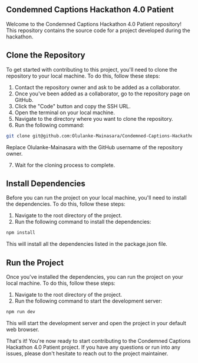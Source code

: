 ## Condemned Captions Hackathon 4.0 Patient

Welcome to the Condemned Captions Hackathon 4.0 Patient repository! This repository contains the source code for a project developed during the hackathon.

## Clone the Repository

To get started with contributing to this project, you'll need to clone the repository to your local machine. To do this, follow these steps:

1. Contact the repository owner and ask to be added as a collaborator.
2. Once you've been added as a collaborator, go to the repository page on GitHub.
3. Click the "Code" button and copy the SSH URL.
4. Open the terminal on your local machine.
5. Navigate to the directory where you want to clone the repository.
6. Run the following command:

```bash
git clone git@github.com:Olulanke-Mainasara/Condemned-Captions-Hackathon-4.0-Patient.git
```

Replace Olulanke-Mainasara with the GitHub username of the repository owner.

7. Wait for the cloning process to complete.

## Install Dependencies

Before you can run the project on your local machine, you'll need to install the dependencies. To do this, follow these steps:

1. Navigate to the root directory of the project.
2. Run the following command to install the dependencies:

```bash
npm install
```

This will install all the dependencies listed in the package.json file.

## Run the Project

Once you've installed the dependencies, you can run the project on your local machine. To do this, follow these steps:

1. Navigate to the root directory of the project.
2. Run the following command to start the development server:

```bash
npm run dev
```

This will start the development server and open the project in your default web browser.

That's it! You're now ready to start contributing to the Condemned Captions Hackathon 4.0 Patient project. If you have any questions or run into any issues, please don't hesitate to reach out to the project maintainer.
